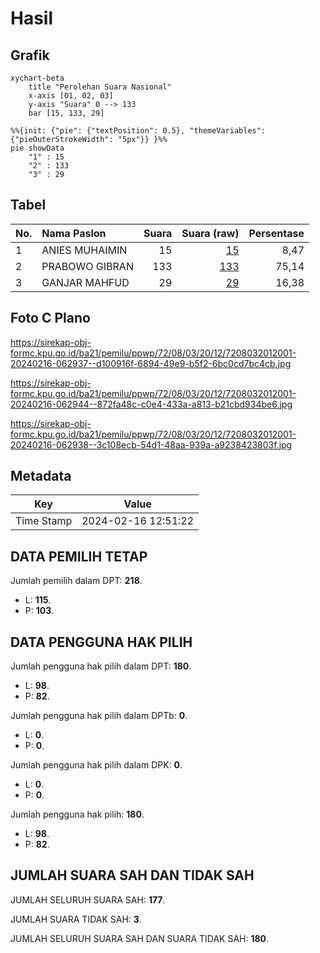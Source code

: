 # Hasil

## Grafik

```mermaid
xychart-beta
    title "Perolehan Suara Nasional"
    x-axis [01, 02, 03]
    y-axis "Suara" 0 --> 133
    bar [15, 133, 29]
```

```mermaid
%%{init: {"pie": {"textPosition": 0.5}, "themeVariables": {"pieOuterStrokeWidth": "5px"}} }%%
pie showData
    "1" : 15
    "2" : 133
    "3" : 29
```

## Tabel

| No. | Nama Paslon    | Suara | Suara (raw) | Persentase |
|:--- |:-------------- | -----:| -----------:| ----------:|
| 1   | ANIES MUHAIMIN | 15    | [15][p-1]   | 8,47       |
| 2   | PRABOWO GIBRAN | 133   | [133][p-2]  | 75,14      |
| 3   | GANJAR MAHFUD  | 29    | [29][p-3]   | 16,38      |


[p-1]: https://github.com/gigit-pemilu/pemilu-2024/blob/main/pilpres/hitung-suara/sub/72-sulawesi-tengah/sub/08-parigi-moutong/sub/03-tinombo/sub/2012-dusunan/sub/001-tps/sub/paslon-1.txt
[p-2]: https://github.com/gigit-pemilu/pemilu-2024/blob/main/pilpres/hitung-suara/sub/72-sulawesi-tengah/sub/08-parigi-moutong/sub/03-tinombo/sub/2012-dusunan/sub/001-tps/sub/paslon-2.txt
[p-3]: https://github.com/gigit-pemilu/pemilu-2024/blob/main/pilpres/hitung-suara/sub/72-sulawesi-tengah/sub/08-parigi-moutong/sub/03-tinombo/sub/2012-dusunan/sub/001-tps/sub/paslon-3.txt

## Foto C Plano

https://sirekap-obj-formc.kpu.go.id/ba21/pemilu/ppwp/72/08/03/20/12/7208032012001-20240216-062937--d100916f-6894-49e9-b5f2-6bc0cd7bc4cb.jpg

https://sirekap-obj-formc.kpu.go.id/ba21/pemilu/ppwp/72/08/03/20/12/7208032012001-20240216-062944--872fa48c-c0e4-433a-a813-b21cbd934be6.jpg

https://sirekap-obj-formc.kpu.go.id/ba21/pemilu/ppwp/72/08/03/20/12/7208032012001-20240216-062938--3c108ecb-54d1-48aa-939a-a9238423803f.jpg


## Metadata

| Key        | Value               |
| ---------- | ------------------- |
| Time Stamp | 2024-02-16 12:51:22 |


## DATA PEMILIH TETAP

Jumlah pemilih dalam DPT: **218**.
 * L: **115**.
 * P: **103**.

## DATA PENGGUNA HAK PILIH

Jumlah pengguna hak pilih dalam DPT: **180**.
 * L: **98**.
 * P: **82**.

Jumlah pengguna hak pilih dalam DPTb: **0**.
 * L: **0**.
 * P: **0**.

Jumlah pengguna hak pilih dalam DPK: **0**.
 * L: **0**.
 * P: **0**.

Jumlah pengguna hak pilih: **180**.
 * L: **98**.
 * P: **82**.

## JUMLAH SUARA SAH DAN TIDAK SAH

JUMLAH SELURUH SUARA SAH: **177**.

JUMLAH SUARA TIDAK SAH: **3**.

JUMLAH SELURUH SUARA SAH DAN SUARA TIDAK SAH: **180**.


